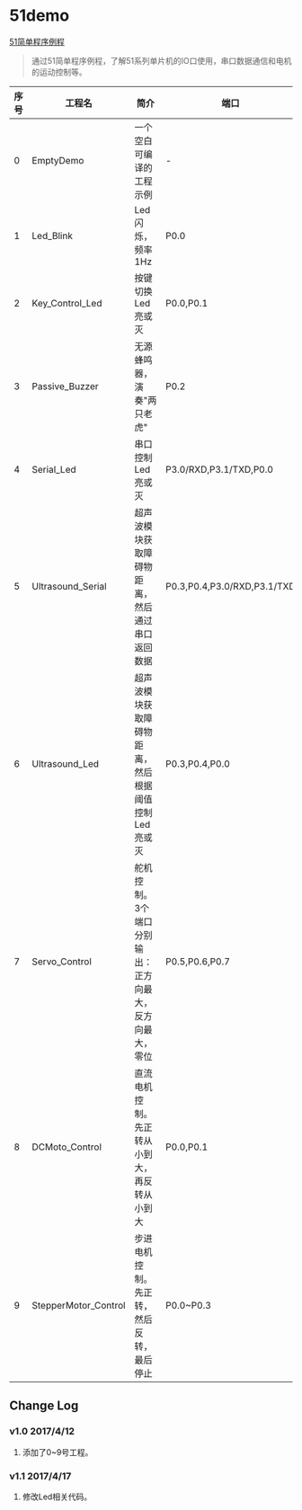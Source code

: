 # 51demo
[51简单程序例程](https://github.com/daishitong/51demo)
>通过51简单程序例程，了解51系列单片机的IO口使用，串口数据通信和电机的运动控制等。

序号 | 工程名 | 简介 | 端口
--- | ------ | ---- | ---
0|EmptyDemo|一个空白可编译的工程示例|-
1|Led_Blink|Led闪烁，频率1Hz|P0.0
2|Key_Control_Led|按键切换Led亮或灭|P0.0,P0.1
3|Passive_Buzzer|无源蜂鸣器，演奏"两只老虎"|P0.2
4|Serial_Led|串口控制Led亮或灭|P3.0/RXD,P3.1/TXD,P0.0
5|Ultrasound_Serial|超声波模块获取障碍物距离，然后通过串口返回数据|P0.3,P0.4,P3.0/RXD,P3.1/TXD
6|Ultrasound_Led|超声波模块获取障碍物距离，然后根据阈值控制Led亮或灭|P0.3,P0.4,P0.0
7|Servo_Control|舵机控制。3个端口分别输出：正方向最大，反方向最大，零位|P0.5,P0.6,P0.7
8|DCMoto_Control|直流电机控制。先正转从小到大，再反转从小到大|P0.0,P0.1
9|StepperMotor_Control|步进电机控制。先正转，然后反转，最后停止|P0.0~P0.3

## Change Log
### v1.0 2017/4/12
1. 添加了0~9号工程。

### v1.1 2017/4/17
1. 修改Led相关代码。
